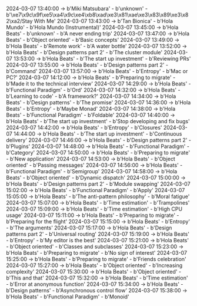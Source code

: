 2024-03-07 13:40:00 -> b'Miki Matsubara' - b'unknown' - b'\xe7\x9c\x9f\xe5\xa4\x9c\xe4\xb8\xad\xe3\x81\xae\xe3\x83\x89\xe3\x82\xa2/Stay With Me'
2024-03-07 13:43:00 -> b'Tan Bionica' - b'Hola Mundo' - b'Hola Mundo (Instrumental)'
2024-03-07 13:45:00 -> b'Hola Beats' - b'unknown' - b'A never ending trip'
2024-03-07 13:47:00 -> b'Hola Beats' - b'Object oriented' - b'Basic concepts'
2024-03-07 13:49:00 -> b'Hola Beats' - b'Remote work' - b'A water bottle'
2024-03-07 13:52:00 -> b'Hola Beats' - b'Design patterns part 2' - b'The cluster module'
2024-03-07 13:53:00 -> b'Hola Beats' - b'The start up investment' - b'Reviewing PRs'
2024-03-07 13:55:00 -> b'Hola Beats' - b'Design patterns part 2' - b'Command'
2024-03-07 13:57:00 -> b'Hola Beats' - b'Entropy' - b'Mac or PC?'
2024-03-07 14:12:00 -> b'Hola Beats' - b'Preparing to migrate' - b'Made it to the technical interview'
2024-03-07 14:29:00 -> b'Hola Beats' - b'Functional Paradigm' - b'Ord'
2024-03-07 14:32:00 -> b'Hola Beats' - b'Learning to code' - b'A framework?'
2024-03-07 14:34:00 -> b'Hola Beats' - b'Design patterns' - b'The promise'
2024-03-07 14:36:00 -> b'Hola Beats' - b'Entropy' - b'Maybe Monad'
2024-03-07 14:38:00 -> b'Hola Beats' - b'Functional Paradigm' - b'Foldable'
2024-03-07 14:40:00 -> b'Hola Beats' - b'The start up investment' - b'Stop developing and fix bugs'
2024-03-07 14:42:00 -> b'Hola Beats' - b'Entropy' - b'Closures'
2024-03-07 14:44:00 -> b'Hola Beats' - b'The start up investment' - b'Continuous delivery'
2024-03-07 14:46:00 -> b'Hola Beats' - b'Design patterns part 2' - b'Plugins'
2024-03-07 14:48:00 -> b'Hola Beats' - b'Functional Paradigm' - b'Category'
2024-03-07 14:50:00 -> b'Hola Beats' - b'Preparing to migrate' - b'New application'
2024-03-07 14:53:00 -> b'Hola Beats' - b'Object oriented' - b'Passing messages'
2024-03-07 14:56:00 -> b'Hola Beats' - b'Functional Paradigm' - b'Semigroup'
2024-03-07 14:58:00 -> b'Hola Beats' - b'Object oriented' - b'Dynamic dispatch'
2024-03-07 15:00:00 -> b'Hola Beats' - b'Design patterns part 2' - b'Module swapping'
2024-03-07 15:02:00 -> b'Hola Beats' - b'Functional Paradigm' - b'Apply'
2024-03-07 15:05:00 -> b'Hola Beats' - b'The anti-pattern philosophy' - b'Moral fatigue'
2024-03-07 15:07:00 -> b'Hola Beats' - b'Time estimation' - b'Trampolines'
2024-03-07 15:09:00 -> b'Hola Beats' - b'Time estimation' - b'High CPU usage'
2024-03-07 15:11:00 -> b'Hola Beats' - b'Preparing to migrate' - b'Preparing for the flight'
2024-03-07 15:15:00 -> b'Hola Beats' - b'Entropy' - b'The arguments'
2024-03-07 15:17:00 -> b'Hola Beats' - b'Design patterns part 2' - b'Universal routing'
2024-03-07 15:19:00 -> b'Hola Beats' - b'Entropy' - b'My editor is the best'
2024-03-07 15:21:00 -> b'Hola Beats' - b'Object oriented' - b'Classes and subclasses'
2024-03-07 15:23:00 -> b'Hola Beats' - b'Preparing to migrate' - b'No sign of interest'
2024-03-07 15:25:00 -> b'Hola Beats' - b'Preparing to migrate' - b'Friends celebration'
2024-03-07 15:27:00 -> b'Hola Beats' - b'Object oriented' - b'Increasing complexity'
2024-03-07 15:30:00 -> b'Hola Beats' - b'Object oriented' - b'This and that'
2024-03-07 15:32:00 -> b'Hola Beats' - b'Time estimation' - b'Error at anonymous function'
2024-03-07 15:34:00 -> b'Hola Beats' - b'Design patterns' - b'Asynchronous control flow'
2024-03-07 15:38:00 -> b'Hola Beats' - b'Functional Paradigm' - b'Monoid'
